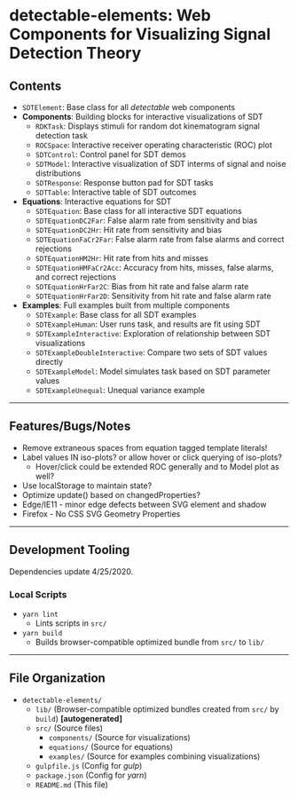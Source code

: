 <!--lint disable first-level-heading -->

# detectable-elements: Web Components for Visualizing Signal Detection Theory

<!--lint enable first-level-heading -->

## Contents

- `SDTElement`: Base class for all *detectable* web components
- **Components**: Building blocks for interactive visualizations of SDT
  - `RDKTask`: Displays stimuli for random dot kinematogram signal detection task
  - `ROCSpace`: Interactive receiver operating characteristic (ROC) plot
  - `SDTControl`: Control panel for SDT demos
  - `SDTModel`: Interactive visualization of SDT interms of signal and noise distributions
  - `SDTResponse`: Response button pad for SDT tasks
  - `SDTTable`: Interactive table of SDT outcomes
- **Equations**: Interactive equations for SDT
  - `SDTEquation`: Base class for all interactive SDT equations
  - `SDTEquationDC2Far`: False alarm rate from sensitivity and bias
  - `SDTEquationDC2Hr`: Hit rate from sensitivity and bias
  - `SDTEquationFaCr2Far`: False alarm rate from false alarms and correct rejections
  - `SDTEquationHM2Hr`: Hit rate from hits and misses
  - `SDTEquationHMFaCr2Acc`: Accuracy from hits, misses, false alarms, and correct
    rejections
  - `SDTEquationHrFar2C`: Bias from hit rate and false alarm rate
  - `SDTEquationHrFar2D`: Sensitivity from hit rate and false alarm rate
- **Examples**: Full examples built from multiple components
  - `SDTExample`: Base class for all SDT examples
  - `SDTExampleHuman`: User runs task, and results are fit using SDT
  - `SDTExampleInteractive`: Exploration of relationship between SDT visualizations
  - `SDTExampleDoubleInteractive`: Compare two sets of SDT values directly
  - `SDTExampleModel`: Model simulates task based on SDT parameter values
  - `SDTExampleUnequal`: Unequal variance example

---

## Features/Bugs/Notes

- Remove extraneous spaces from equation tagged template literals! 
- Label values IN iso-plots? or allow hover or click querying of iso-plots?
  - Hover/click could be extended ROC generally and to Model plot as well?
- Use localStorage to maintain state?
- Optimize update() based on changedProperties?
- Edge/IE11 - minor edge defects between SVG element and shadow
- Firefox - No CSS SVG Geometry Properties

---

## Development Tooling

Dependencies update 4/25/2020.

### Local Scripts

- `yarn lint`
  - Lints scripts in `src/`
- `yarn build`
  - Builds browser-compatible optimized bundle from `src/` to `lib/`

---

## File Organization

- `detectable-elements/`
  - `lib/` (Browser-compatible optimized bundles created from `src/` by `build`)
    **\[autogenerated\]**
  - `src/` (Source files)
    - `components/` (Source for visualizations)
    - `equations/` (Source for equations)
    - `examples/` (Source for examples combining visualizations)
  - `gulpfile.js` (Config for *gulp*)
  - `package.json` (Config for *yarn*)
  - `README.md` (This file)
